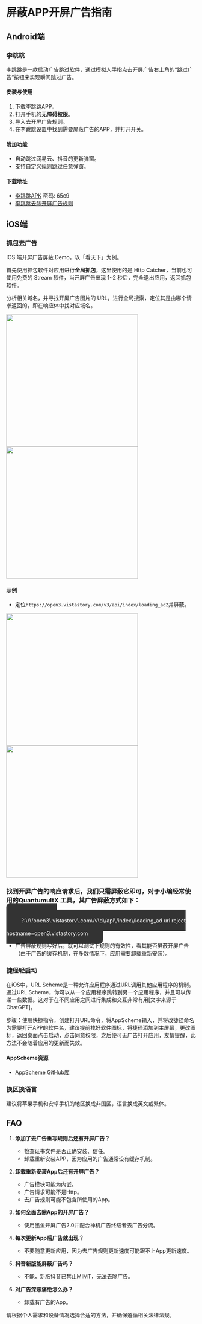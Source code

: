 # 屏蔽APP开屏广告指南

## Android端
### 李跳跳
李跳跳是一款启动广告跳过软件，通过模拟人手指点击开屏广告右上角的“跳过广告”按钮来实现瞬间跳过广告。

#### 安装与使用
1. 下载李跳跳APP。
2. 打开手机的**无障碍权限**。
3. 导入去开屏广告规则。
4. 在李跳跳设置中找到需要屏蔽广告的APP，并打开开关。

#### 附加功能
- 自动跳过网易云、抖音的更新弹窗。
- 支持自定义规则跳过任意弹窗。


#### 下载地址
- [李跳跳APK](https://wwa.lanzoui.com/b00um9rih) 密码: 65c9 
- [李跳跳去除开屏广告规则](https://raw.githubusercontent.com/misitechan/-QuantumultX-/main/tutorial/ltt_regulation.txt)


## iOS端
### 抓包去广告
IOS 端开屏广告屏蔽 Demo，以「看天下」为例。

首先使用抓包软件对应用进行**全局抓包**，这里使用的是 Http Catcher，当前也可使用免费的 Stream 软件，当开屏广告出现 1~2 秒后，完全退出应用，返回抓包软件。

分析相关域名，并寻找开屏广告图片的 URL，进行全局搜索，定位其是由哪个请求返回的，即在响应体中找对应域名。
<p float="left">
  <img src="https://github.com/misitechan/-QuantumultX-/blob/37edc88d567796d0300982963099b5fb20107f53/images/640.png" width="350" />
  <img src="https://github.com/misitechan/-QuantumultX-/blob/37edc88d567796d0300982963099b5fb20107f53/images/641.png" width="350" />
</p>

#### 示例
- 定位`https://open3.vistastory.com/v3/api/index/loading_ad2`并屏蔽。

<p float="left">
  <img src="https://github.com/misitechan/-QuantumultX-/blob/63cd69edd55a8634503516b463f7e2a3e789992c/images/642.png" width="350" />
  <img src="https://github.com/misitechan/-QuantumultX-/blob/63cd69edd55a8634503516b463f7e2a3e789992c/images/643.png" width="350" />


### 找到开屏广告的响应请求后，我们只需屏蔽它即可，对于小编经常使用的QuantumultX 工具，其广告屏蔽方式如下：
<span style="background-color: #333333; color: #ffffff; padding: 20px 40px; border-radius: 10px;">
[rewrite_local] <br>
^https?:\/\/open3\.vistastory\.com\/v\d\/api\/index\/loading_ad url reject  <br>
[mitm]  <br>
hostname=open3.vistastory.com <br>
</span>



- 广告屏蔽规则写好后，就可以测试下规则的有效性，看其能否屏蔽开屏广告（由于广告的缓存机制，在多数情况下，应用需要卸载重新安装）。


### 捷径轻启动
在iOS中，URL Scheme是一种允许应用程序通过URL调用其他应用程序的机制。通过URL Scheme，你可以从一个应用程序跳转到另一个应用程序，并且可以传递一些数据。这对于在不同应用之间进行集成和交互非常有用[文字来源于ChatGPT]。

步骤：使用快捷指令，创建打开URL命令，将AppScheme输入，并将改捷径命名为需要打开APP的软件名，建议提前找好软件图标，将捷径添加到主屏幕，更改图标，返回桌面点击启动，点击同意权限，之后便可无广告打开应用，友情提醒，此方法不会随着应用的更新而失效。

#### AppScheme资源
- [AppScheme GitHub库](https://github.com/ddgksf2013/AppScheme)

### 换区换语言
建议将苹果手机和安卓手机的地区换成非国区，语言换成英文或繁体。

## FAQ
1. **添加了去广告重写规则后还有开屏广告？**
   - 检查证书文件是否正确安装、信任。
   - 卸载重新安装APP，因为应用的广告通常设有缓存机制。

2. **卸载重新安装App后还有开屏广告？**
   - 广告模块可能为内嵌。
   - 广告请求可能不是Http。
   - 去广告规则可能不包含所使用的App。

3. **如何全面去除App的开屏广告？**
   - 使用墨鱼开屏广告2.0并配合神机广告终结者去广告分流。

4. **每次更新App后广告就出现？**
   - 不要随意更新应用，因为去广告规则更新速度可能跟不上App更新速度。

5. **抖音新版能屏蔽广告吗？**
   - 不能，新版抖音已禁止MIMT，无法去除广告。

6. **对广告深恶痛绝怎么办？**
   - 卸载有广告的App。

请根据个人需求和设备情况选择合适的方法，并确保遵循相关法律法规。